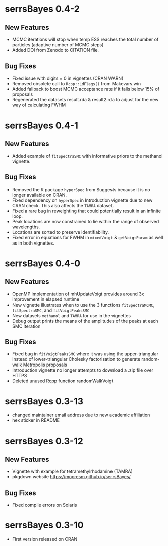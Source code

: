 # serrsBayes 0.4-2

## New Features

* MCMC iterations will stop when temp ESS reaches the total number of particles (adaptive number of MCMC steps)
* Added DOI from Zenodo to CITATION file.

## Bug Fixes

* Fixed issue with digits = 0 in vignettes (CRAN WARN)
* Removed obsolete call to `Rcpp::LdFlags()` from Makevars.win
* Added fallback to boost MCMC acceptance rate if it falls below 15% of proposals
* Regenerated the datasets result.rda	& result2.rda to adjust for the new way of calculating FWHM

# serrsBayes 0.4-1

## New Features

* Added example of `fitSpectraSMC` with informative priors to the methanol vignette.

## Bug Fixes

* Removed the R package ``hyperSpec`` from Suggests because it is no longer available on CRAN.
* Fixed dependency on ``hyperSpec`` in Introduction vignette due to new CRAN check. This also affects the ``TAMRA`` dataset.
* Fixed a rare bug in reweighting that could potentially result in an infinite loop.
* Peak locations are now constrained to lie within the range of observed wavelengths.
* Locations are sorted to preserve identifiability.
* Fixed error in equations for FWHM in `mixedVoigt` & `getVoigtParam` as well as in both vignettes.

# serrsBayes 0.4-0

## New Features

* OpenMP implementation of mhUpdateVoigt provides around 3x improvement in elapsed runtime
* New vignette illustrates when to use the 3 functions `fitSpectraMCMC`, `fitSpectraSMC`, and `fitVoigtPeaksSMC`
* New datasets ``methanol`` and ``TAMRA`` for use in the vignettes
* Debug output prints the means of the amplitudes of the peaks at each SMC iteration

## Bug Fixes

* Fixed bug in ``fitVoigtPeaksSMC`` where it was using the upper-triangular instead of lower-triangular Cholesky factorisation to generate random-walk Metropolis proposals
* Introduction vignette no longer attempts to download a .zip file over HTTPS
* Deleted unused Rcpp function randomWalkVoigt

# serrsBayes 0.3-13

* changed maintainer email address due to new academic affiliation
* hex sticker in README

# serrsBayes 0.3-12

## New Features

* Vignette with example for tetramethylrhodamine (TAMRA)
* pkgdown website https://mooresm.github.io/serrsBayes/

## Bug Fixes

* Fixed compile errors on Solaris

# serrsBayes 0.3-10

* First version released on CRAN
